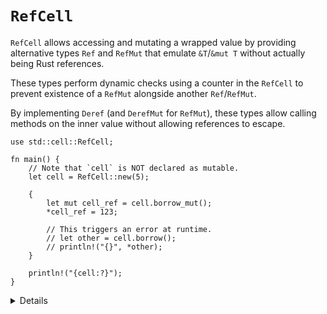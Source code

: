 # `RefCell`

`RefCell` allows accessing and mutating a wrapped value by providing alternative
types `Ref` and `RefMut` that emulate `&T`/`&mut T` without actually being Rust
references.

These types perform dynamic checks using a counter in the `RefCell` to prevent
existence of a `RefMut` alongside another `Ref`/`RefMut`.

By implementing `Deref` (and `DerefMut` for `RefMut`), these types allow calling
methods on the inner value without allowing references to escape.

```rust,editable
use std::cell::RefCell;

fn main() {
    // Note that `cell` is NOT declared as mutable.
    let cell = RefCell::new(5);

    {
        let mut cell_ref = cell.borrow_mut();
        *cell_ref = 123;

        // This triggers an error at runtime.
        // let other = cell.borrow();
        // println!("{}", *other);
    }

    println!("{cell:?}");
}
```

<details>

- `RefCell` enforces Rust's usual borrowing rules (either multiple shared
  references or a single exclusive reference) with a runtime check. In this
  case, all borrows are very short and never overlap, so the checks always
  succeed.

- The extra block in the example is to end the borrow created by the call to
  `borrow_mut` before we print the cell. Trying to print a borrowed `RefCell`
  just shows the message `"{borrowed}"`.

## More to Explore

There are also `OnceCell` and `OnceLock`, which allow initialization on first
use. Making these useful requires some more knowledge than students have at this
time.

</details>
